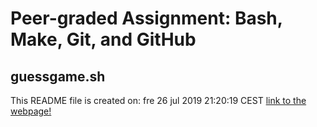 # Peer-graded Assignment: Bash, Make, Git, and GitHub
## guessgame.sh 
This README file is created on:
fre 26 jul 2019 21:20:19 CEST
[link to the webpage!](https://arminsalmasi.github.io/unix_workbench_assignment/)
